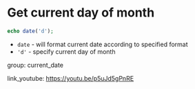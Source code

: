 # Get current day of month

```php
echo date('d');
```

- `date` - will format current date according to specified format
- `'d'` - specify current day of month

group: current_date


link_youtube: https://youtu.be/p5uJd5gPnRE
